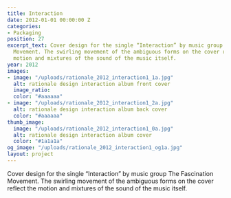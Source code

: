 ```yaml
---
title: Interaction
date: 2012-01-01 00:00:00 Z
categories:
- Packaging
position: 27
excerpt_text: Cover design for the single “Interaction” by music group The Fascination
  Movement. The swirling movement of the ambiguous forms on the cover reflect the
  motion and mixtures of the sound of the music itself.
year: 2012
images:
- image: "/uploads/rationale_2012_interaction1_1a.jpg"
  alt: rationale design interaction album front cover
  image_ratio: 
  color: "#aaaaaa"
- image: "/uploads/rationale_2012_interaction1_2a.jpg"
  alt: rationale design interaction album back cover
  color: "#aaaaaa"
thumb_image:
  image: "/uploads/rationale_2012_interaction1_0a.jpg"
  alt: rationale design interaction album cover
  color: "#1a1a1a"
og_image: "/uploads/rationale_2012_interaction1_og1a.jpg"
layout: project
---
```


Cover design for the single “Interaction” by music group The Fascination Movement. The swirling movement of the ambiguous forms on the cover reflect the motion and mixtures of the sound of the music itself.
